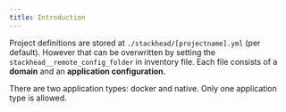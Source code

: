 ```yaml
---
title: Introduction
---
```


Project definitions are stored at `./stackhead/[projectname].yml` (per default).
However that can be overwritten by setting the `stackhead__remote_config_folder` in inventory file.
Each file consists of a **domain** and an **application configuration**.

There are two application types: docker and native. Only one application type is allowed.
